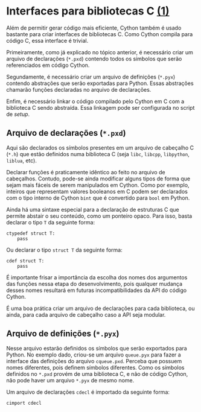 # Interfaces para bibliotecas C [(1)]

Além de permitir gerar código mais eficiente, Cython também é usado bastante para criar interfaces de bibliotecas C. Como Cython compila para código C, essa interface é trivial.

Primeiramente, como já explicado no tópico anterior, é necessário criar um arquivo de declarações (`*.pxd`) contendo todos os símbolos que serão referenciados em código Cython.

Segundamente, é necessário criar um arquivo de definições (`*.pyx`) contendo abstrações que serão exportadas para Python. Essas abstrações chamarão funções declaradas no arquivo de declarações.

Enfim, é necessário linkar o código compilado pelo Cython em C com a biblioteca C sendo abstraída. Essa linkagem pode ser configurada no script de *setup*.

## Arquivo de declarações (`*.pxd`)

Aqui são declarados os símbolos presentes em um arquivo de cabeçalho C (`*.h`) que estão definidos numa biblioteca C (seja `libc`, `libcpp`, `libpython`, `liblua`, etc).

Declarar funções é praticamente idêntico ao feito no arquivo de cabeçalhos. Contudo, pode-se ainda modificar alguns tipos de forma que sejam mais fáceis de serem manipulados em Cython. Como por exemplo, inteiros que representam valores booleanos em C podem ser declarados com o tipo interno de Cython `bint` que é convertido para `bool` em Python.

Ainda há uma sintaxe especial para a declaração de estruturas C que permite abstair o seu conteúdo, como um ponteiro opaco. Para isso, basta declarar o tipo `T` da seguinte forma:

```cython
ctypedef struct T:
    pass
```

Ou declarar o tipo `struct T` da seguinte forma:

```cython
cdef struct T:
    pass
```

É importante frisar a importância da escolha dos nomes dos argumentos das funções nessa etapa do desenvolvimento, pois qualquer mudança desses nomes resultará em futuras incompatibilidades da API do código Cython.

É uma boa prática criar um arquivo de declarações para cada biblioteca, ou ainda, para cada arquivo de cabeçalho caso a API seja modular.

## Arquivo de definições (`*.pyx`)

Nesse arquivo estarão definidos os símbolos que serão exportados para Python. No exemplo dado, criou-se um arquivo `queue.pyx` para fazer a interface das definições do arquivo `cqueue.pxd`. Perceba que possuem nomes diferentes, pois definem símbolos diferentes. Como os símbolos definidos no `*.pxd` provém de uma biblioteca C, e não de código Cython, não pode haver um arquivo `*.pyx` de mesmo nome.

Um arquivo de declarações `cdecl` é importado da seguinte forma: 

```cython
cimport cdecl
```



[(1)]: https://cython.readthedocs.io/en/latest/src/tutorial/clibraries.html